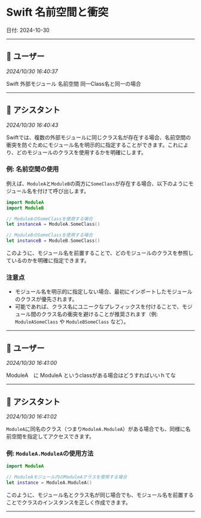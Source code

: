 # Swift 名前空間と衝突

日付: 2024-10-30

---

## 👤 ユーザー
*2024/10/30 16:40:37*

Swift 外部モジュール 名前空間 同一Class名と同一の場合

---

## 🤖 アシスタント
*2024/10/30 16:40:43*

Swiftでは、複数の外部モジュールに同じクラス名が存在する場合、名前空間の衝突を防ぐためにモジュール名を明示的に指定することができます。これにより、どのモジュールのクラスを使用するかを明確にします。

### 例: 名前空間の使用
例えば、`ModuleA`と`ModuleB`の両方に`SomeClass`が存在する場合、以下のようにモジュール名を付けて呼び出します。

```swift
import ModuleA
import ModuleB

// ModuleAのSomeClassを使用する場合
let instanceA = ModuleA.SomeClass()

// ModuleBのSomeClassを使用する場合
let instanceB = ModuleB.SomeClass()
```

このように、モジュール名を前置することで、どのモジュールのクラスを参照しているのかを明確に指定できます。

### 注意点
- モジュール名を明示的に指定しない場合、最初にインポートしたモジュールのクラスが優先されます。
- 可能であれば、クラス名にユニークなプレフィックスを付けることで、モジュール間のクラス名の衝突を避けることが推奨されます（例: `ModuleASomeClass` や `ModuleBSomeClass` など）。

---

## 👤 ユーザー
*2024/10/30 16:41:00*

ModuleA　に ModuleA というclassがある場合はどうすればいいｈてな

---

## 🤖 アシスタント
*2024/10/30 16:41:02*

`ModuleA`に同名のクラス（つまり`ModuleA.ModuleA`）がある場合でも、同様に名前空間を指定してアクセスできます。

### 例: `ModuleA.ModuleA`の使用方法

```swift
import ModuleA

// ModuleAモジュール内のModuleAクラスを使用する場合
let instance = ModuleA.ModuleA()
```

このように、モジュール名とクラス名が同じ場合でも、モジュール名を前置することでクラスのインスタンスを正しく作成できます。

---
